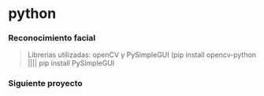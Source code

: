 # python

### Reconocimiento facial
> Librerias utilizadas: openCV y PySimpleGUI   (pip install opencv-python |||| pip install PySimpleGUI

### Siguiente proyecto
